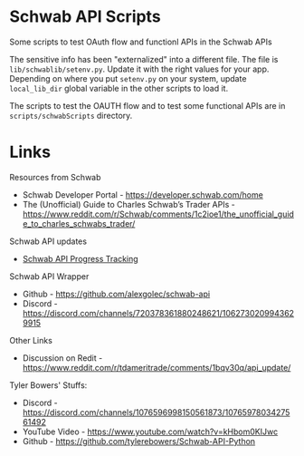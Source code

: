 # Schwab API Scripts
Some scripts to test OAuth flow and functionl APIs in the Schwab APIs

The sensitive info has been "externalized" into a different file. The file is `lib/schwablib/setenv.py`. Update it with the right values for your app. Depending on where you put `setenv.py` on your system, update `local_lib_dir` global variable in the other scripts to load it.

The scripts to test the OAUTH flow and to test some functional APIs are in `scripts/schwabScripts` directory.

# Links

Resources from Schwab 
* Schwab Developer Portal - https://developer.schwab.com/home
* The (Unofficial) Guide to Charles Schwab’s Trader APIs - https://www.reddit.com/r/Schwab/comments/1c2ioe1/the_unofficial_guide_to_charles_schwabs_trader/ 

Schwab API updates
* [Schwab API Progress Tracking](docs/README.md)

Schwab API Wrapper 
* Github - https://github.com/alexgolec/schwab-api
* Discord - https://discord.com/channels/720378361880248621/1062730209943629915

Other Links
* Discussion on Redit - https://www.reddit.com/r/tdameritrade/comments/1bqv30q/api_update/

Tyler Bowers' Stuffs:
* Discord - https://discord.com/channels/1076596998150561873/1076597803427561492
* YouTube Video - https://www.youtube.com/watch?v=kHbom0KIJwc
* Github - https://github.com/tylerebowers/Schwab-API-Python
